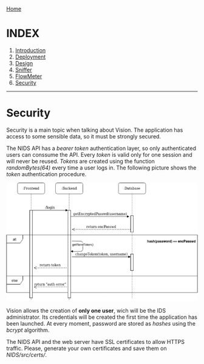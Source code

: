 [Home](https://nagomez97.github.io/ML-NIDS/)

# INDEX
1. [Introduction](documentation.md)
2. [Deployment](deployment.md)
3. [Design](design.md)
4. [Sniffer](sniffer.md)
5. [FlowMeter](flowmeter.md)
6. [Security](security.md)

---

# Security
Security is a main topic when talking about Vision. The application has access to some sensible data, so it must be strongly secured.

The NIDS API has a *bearer token* authentication layer, so only authenticated users can conssume the API. Every *token* is valid only for one session and will never be reused. *Tokens* are created using the function *randomBytes(64)* every time a user logs in. The following picture shows the *token* authentication procedure.

![Token authentication](images/token.png "Token authentication procedure.")

Vision allows the creation of **only one user**, wich will be the IDS administrator. Its credentials will be created the first time the application has been launched. At every moment, password are stored as *hashes* using the *bcrypt* algorithm.

The NIDS API and the web server have SSL certificates to allow HTTPS traffic. Please, generate your own certificates and save them on *NIDS/src/certs/*.